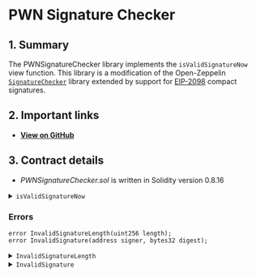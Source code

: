 # PWN Signature Checker

## 1. Summary

The PWNSignatureChecker library implements the `isValidSignatureNow` view function. This library is a modification of the Open-Zeppelin [`SignatureChecker`](https://docs.openzeppelin.com/contracts/4.x/api/utils#SignatureChecker) library extended by support for [EIP-2098](https://eips.ethereum.org/EIPS/eip-2098) compact signatures.

## 2. Important links

* [**View on GitHub**](https://github.com/PWNFinance/pwn_contracts/blob/master/src/loan/lib/PWNSignatureChecker.sol)

## 3. Contract details

* _PWNSignatureChecker.sol_ is written in Solidity version 0.8.16

<details>

<summary><code>isValidSignatureNow</code></summary>

#### Overview

This function will try to recover a signer of a given signature and check if is the same as the given signer address. For a contract account signer address, the function will check signature validity by calling `isValidSignature` function defined by [EIP-1271](https://eips.ethereum.org/EIPS/eip-1271).

This function takes three arguments supplied by the caller:

* `address`**`signer`** - Address that should be a `hash` signer or a signature validator, in case of a contract account.
* `bytes32`**`hash`** - Hash of a signed message that should be validated.
* `bytes memory`**`signature`** - Signature of a signed `hash`. Can be empty for a contract account signature validation. The signature can be standard (65 bytes) or compact (64 bytes) defined by [EIP-2098](https://eips.ethereum.org/EIPS/eip-2098).

#### Implementation

```solidity
function isValidSignatureNow(
    address signer,
    bytes32 hash,
    bytes memory signature
) internal view returns (bool) {
    // Check that signature is valid for contract account
    if (signer.code.length > 0) {
        (bool success, bytes memory result) = signer.staticcall(
            abi.encodeWithSelector(IERC1271.isValidSignature.selector, hash, signature)
        );
        return
            success &&
            result.length == 32 &&
            abi.decode(result, (bytes32)) == bytes32(IERC1271.isValidSignature.selector);
    }
    // Check that signature is valid for EOA
    else {
        bytes32 r;
        bytes32 s;
        uint8 v;

        // Standard signature data (65 bytes)
        if (signature.length == 65) {
            assembly {
                r := mload(add(signature, 0x20))
                s := mload(add(signature, 0x40))
                v := byte(0, mload(add(signature, 0x60)))
            }
        }
        // Compact signature data (64 bytes) - see EIP-2098
        else if (signature.length == 64) {
            bytes32 vs;

            assembly {
                r := mload(add(signature, 0x20))
                vs := mload(add(signature, 0x40))
            }

            s = vs & bytes32(0x7fffffffffffffffffffffffffffffffffffffffffffffffffffffffffffffff);
            v = uint8((uint256(vs) >> 255) + 27);
        } else {
            revert InvalidSignatureLength({ length: signature.length });
        }

        return signer == ECDSA.recover(hash, v, r, s);
    }
}
```

</details>

### Errors

```solidity
error InvalidSignatureLength(uint256 length);
error InvalidSignature(address signer, bytes32 digest);
```

<details>

<summary><code>InvalidSignatureLength</code></summary>

InvalidSignatureLength event is emitted when signature length is not 64 nor 65 bytes.

This event has one parameter:

* `uint256`**`length`**

</details>

<details>

<summary><code>InvalidSignature</code></summary>

InvalidSignatureLength event is emitted when the signature is invalid.

This event has one parameter:

* `address`**`signer`**
* `bytes32`**`digest`** - hash to distinguish different proposals

</details>
